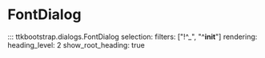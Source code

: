 # FontDialog

::: ttkbootstrap.dialogs.FontDialog selection: filters: ["!^_", "^__init__"] rendering: heading_level: 2 show_root_heading: true
